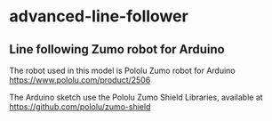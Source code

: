 # advanced-line-follower
## Line following Zumo robot for Arduino

The robot used in this model is Pololu Zumo robot for Arduino https://www.pololu.com/product/2506

The Arduino sketch use the Pololu Zumo Shield Libraries, available at https://github.com/pololu/zumo-shield

